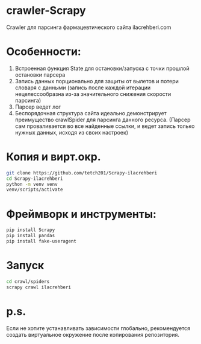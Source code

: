 # crawler-Scrapy
Crawler для парсинга фармацевтического сайта ilacrehberi.com
# Особенности:
1. Встроенная функция State для остановки/запуска с точки прошлой остановки парсера
2. Запись данных порционально для защиты от вылетов и потери словаря с данными (запись после каждой итерации нецелессообразна из-за значительного снижения скорости парсинга)
3. Парсер ведет лог
4. Беспорядочная структура сайта идеально демонстрирует преимущество crawlSpider для парсинга данного ресурса. (Парсер сам проваливается во все найденные ссылки, и ведет запись только нужных данных, исходя из своих настроек)
# Копия и вирт.окр.
```bash
git clone https://github.com/tetch201/Scrapy-ilacrehberi
cd Scrapy-ilacrehberi
python -m venv venv
venv/scripts/activate
```
# Фреймворк и инструменты:
```bash
pip install Scrapy
pip install pandas
pip install fake-useragent
```
# Запуск
```bash
cd crawl/spiders
scrapy crawl ilacrehberi
```
# p.s.
Если не хотите устанавливать зависимости глобально, рекомендуется создать виртуальное окружение после копирования репозитория.
